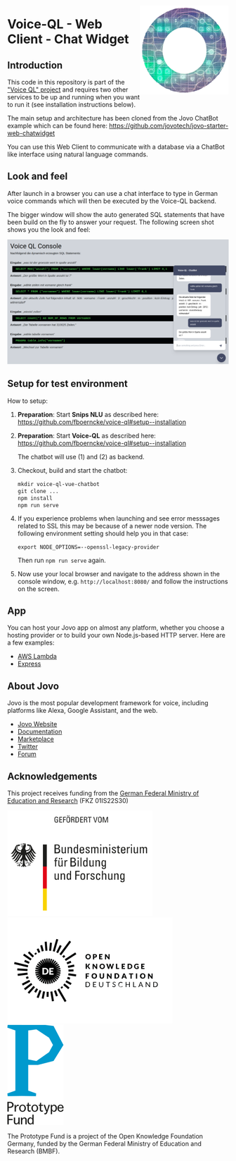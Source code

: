 <a href= "https://prototypefund.de/project/voice-ql-datentabellen-mit-gesprochener-sprache-barrierefrei-erkunden/"><img src="./resources/assets/voice-ql-ring.png" width="40%" height="40%" align="right"></a>

# Voice-QL - Web Client - Chat Widget

## Introduction

This code in this repository is part of the ["Voice QL" project](https://github.com/fboerncke/voice-ql) and requires two other services to be up and running when you want to run it (see installation instructions below).

The main setup and architecture has been cloned from the Jovo ChatBot example which can be found here: https://github.com/jovotech/jovo-starter-web-chatwidget

You can use this Web Client to communicate with a database via a ChatBot like interface using natural language commands.

## Look and feel

After launch in a browser you can use a chat interface to type in German voice commands which will then be executed by the Voice-QL backend.

The bigger window will show the auto generated SQL statements that have been build on the fly to answer your request. The following screen shot shows you the look and feel:

[![Chatbot](./resources/screenshot-web-client.png)](https://www.bmbf.de/)

## Setup for test environment

How to setup:

1. **Preparation**: Start **Snips NLU** as described here: https://github.com/fboerncke/voice-ql#setup--installation

2. **Preparation**: Start **Voice-QL** as described here: https://github.com/fboerncke/voice-ql#setup--installation

   The chatbot will use (1) and (2) as backend.

3. Checkout, build and start the chatbot:

   ```
   mkdir voice-ql-vue-chatbot
   git clone ...
   npm install
   npm run serve
   ```

4. If you experience problems when launching and see error messsages related to SSL this may be because of a newer node version. The following environment setting should help you in that case:

   ```
   export NODE_OPTIONS=--openssl-legacy-provider
   ```

   Then run `npm run serve` again.

5. Now use your local browser and navigate to the address shown in the console window, e.g. `http://localhost:8080/` and follow the instructions on the screen.

## App

You can host your Jovo app on almost any platform, whether you choose a hosting provider or to build your own Node.js-based HTTP server. Here are a few examples:

- [AWS Lambda](https://www.jovo.tech/marketplace/server-lambda)
- [Express](https://www.jovo.tech/marketplace/server-express)

## About Jovo

Jovo is the most popular development framework for voice, including platforms like Alexa, Google Assistant, and the web.

- [Jovo Website](https://jovo.tech/)
- [Documentation](https://jovo.tech/docs/)
- [Marketplace](https://www.jovo.tech/marketplace/)
- [Twitter](https://twitter.com/jovotech/)
- [Forum](https://community.jovo.tech/)

## Acknowledgements

This project receives funding from the [German Federal Ministry of Education and Research](https://www.bmbf.de/) (FKZ 01IS22S30)

[![Logo Bundesministerium für Bildung und Forschung](./resources/assets/logo-bmbf.svg)](https://www.bmbf.de/)
&nbsp; &nbsp;
[![Logo Open Knowledge Foundation](./resources/assets/logo-okfn.svg)](https://okfn.de)
&nbsp; &nbsp;
[![Logo Prototype Fund](./resources/assets/PrototypeFund_Logo_smallest.svg)](https://prototypefund.de/)

The Prototype Fund is a project of the Open Knowledge Foundation Germany, funded by the German Federal Ministry of Education and Research (BMBF).
